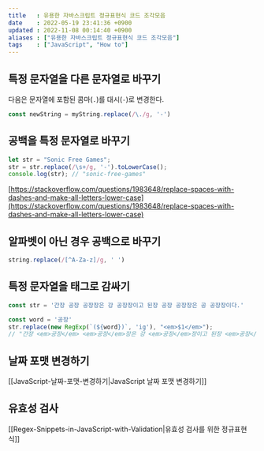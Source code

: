 ```yaml
---
title   : 유용한 자바스크립트 정규표현식 코드 조각모음
date    : 2022-05-19 23:41:36 +0900
updated : 2022-11-08 00:14:40 +0900
aliases : ["유용한 자바스크립트 정규표현식 코드 조각모음"]
tags    : ["JavaScript", "How to"]
---
```


## 특정 문자열을 다른 문자열로 바꾸기
다음은 문자열에 포함된 콤마(`.`)를 대시(`-`)로 변경한다.
```javascript
const newString = myString.replace(/\./g, '-')
```

## 공백을 특정 문자열로 바꾸기
```javascript
let str = "Sonic Free Games";
str = str.replace(/\s+/g, '-').toLowerCase();
console.log(str); // "sonic-free-games"
```
[https://stackoverflow.com/questions/1983648/replace-spaces-with-dashes-and-make-all-letters-lower-case](https://stackoverflow.com/questions/1983648/replace-spaces-with-dashes-and-make-all-letters-lower-case)

## 알파벳이 아닌 경우 공백으로 바꾸기
```javascript
string.replace(/[^A-Za-z]/g, ' ')
```

## 특정 문자열을 태그로 감싸기
```javascript
const str = '간장 공장 공장장은 강 공장장이고 된장 공장 공장장은 공 공장장이다.' 

const word = '공장'
str.replace(new RegExp(`(${word})`, 'ig'), "<em>$1</em>");
// "간장 <em>공장</em> <em>공장</em>장은 강 <em>공장</em>장이고 된장 <em>공장</em> <em>공장</em>장은 공 <em>공장</em>장이다."
```

## 날짜 포맷 변경하기
[[JavaScript-날짜-포맷-변경하기|JavaScript 날짜 포맷 변경하기]]

## 유효성 검사
[[Regex-Snippets-in-JavaScript-with-Validation|유효성 검사를 위한 정규표현식]]